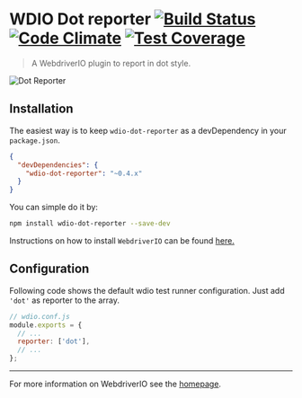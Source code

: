 WDIO Dot reporter [![Build Status](https://travis-ci.org/webdriverio/wdio-dot-reporter.svg?branch=master)](https://travis-ci.org/webdriverio/wdio-dot-reporter) [![Code Climate](https://codeclimate.com/github/webdriverio/wdio-dot-reporter/badges/gpa.svg)](https://codeclimate.com/github/webdriverio/wdio-dot-reporter) [![Test Coverage](https://codeclimate.com/github/webdriverio/wdio-dot-reporter/badges/coverage.svg)](https://codeclimate.com/github/webdriverio/wdio-dot-reporter/coverage)
==========

> A WebdriverIO plugin to report in dot style.

![Dot Reporter](http://webdriver.io/images/dot.png "Dot Reporter")

## Installation

The easiest way is to keep `wdio-dot-reporter` as a devDependency in your `package.json`.

```json
{
  "devDependencies": {
    "wdio-dot-reporter": "~0.4.x"
  }
}
```

You can simple do it by:

```bash
npm install wdio-dot-reporter --save-dev
```

Instructions on how to install `WebdriverIO` can be found [here.](http://webdriver.io/guide/getstarted/install.html)

## Configuration

Following code shows the default wdio test runner configuration. Just add `'dot'` as reporter
to the array.

```js
// wdio.conf.js
module.exports = {
  // ...
  reporter: ['dot'],
  // ...
};
```

----

For more information on WebdriverIO see the [homepage](http://webdriver.io).
